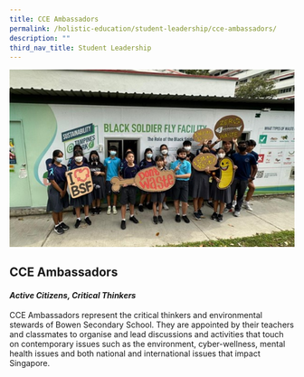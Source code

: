 ```yaml
---
title: CCE Ambassadors
permalink: /holistic-education/student-leadership/cce-ambassadors/
description: ""
third_nav_title: Student Leadership
---
```

![](/images/Holistic%20Education/Student%20Leadership/CCE%20Leaders.jpg)

## CCE Ambassadors
#### *Active Citizens, Critical Thinkers*

CCE Ambassadors represent the critical thinkers and environmental stewards of Bowen Secondary School. They are appointed by their teachers and classmates to organise and lead discussions and activities that touch on contemporary issues such as the environment, cyber-wellness, mental health issues and both national and international issues that impact Singapore.